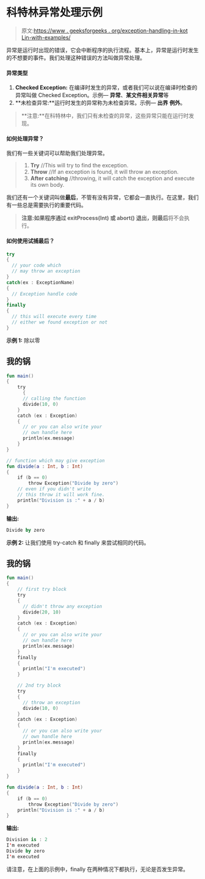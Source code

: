# 科特林异常处理示例

> 原文:[https://www . geeksforgeeks . org/exception-handling-in-kot Lin-with-examples/](https://www.geeksforgeeks.org/exception-handling-in-kotlin-with-examples/)

异常是运行时出现的错误，它会中断程序的执行流程。基本上，异常是运行时发生的不想要的事件。我们处理这种错误的方法叫做异常处理。

#### **异常类型**

1.  **Checked Exception:** 在编译时发生的异常，或者我们可以说在编译时检查的异常叫做 Checked Exception。示例— **异常**、**某文件相关异常**等
2.  **未检查异常:**运行时发生的异常称为未检查异常。示例— **出界** **例外**。

> **注意:**在科特林中，我们只有未检查的异常，这些异常只能在运行时发现。

#### **如何处理异常？**

我们有一些关键词可以帮助我们处理异常。

> 1.  **Try** //This will try to find the exception.
> 2.  **Throw** //If an exception is found, it will throw an exception.
> 3.  **After catching** //throwing, it will catch the exception and execute its own body.

我们还有一个关键词叫做**最后**，不管有没有异常，它都会一直执行。在这里，我们有一些总是需要执行的重要代码。

> **注意:**如果程序通过 **exitProcess(Int)** 或 **abort()** 退出，则**最后**将不会执行。

#### **如何使用**试捕**最后？**

```kt
try
{
  // your code which
  // may throw an exception
}
catch(ex : ExceptionName)
{
  // Exception handle code
}
finally
{
  // this will execute every time
  // either we found exception or not
}
```

**示例 1:** 除以零

## 我的锅

```kt
fun main()
{
    try
      {
      // calling the function
      divide(10, 0) 
    }
    catch (ex : Exception)
    {
      // or you can also write your
      // own handle here
      println(ex.message) 
    }
}

// function which may give exception
fun divide(a : Int, b : Int)
{
    if (b == 0)
        throw Exception("Divide by zero") 
    // even if you didn't write
    // this throw it will work fine.
    println("Division is :" + a / b)
}
```

**输出:**

```kt
Divide by zero

```

**示例 2:** 让我们使用 try-catch 和 finally 来尝试相同的代码。

## 我的锅

```kt
fun main()
{
    // first try block
    try 
    {
      // didn't throw any exception
      divide(20, 10) 
    }
    catch (ex : Exception)
    {
      // or you can also write your
      // own handle here
      println(ex.message) 
    }
    finally 
    {
      println("I'm executed")
    }

    // 2nd try block
    try 
    {
      // throw an exception
      divide(10, 0) 
    }
    catch (ex : Exception)
    {
      // or you can also write your
      // own handle here
      println(ex.message) 
    }
    finally 
    {
      println("I'm executed")
    }
}

fun divide(a : Int, b : Int)
{
    if (b == 0)
        throw Exception("Divide by zero") 
    println("Division is :" + a / b)
}
```

**输出:**

```kt
Division is : 2
I'm executed
Divide by zero
I'm executed

```

请注意，在上面的示例中，finally 在两种情况下都执行，无论是否发生异常。